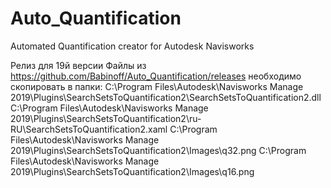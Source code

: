 # Auto_Quantification
Automated Quantification creator for Autodesk Navisworks

Релиз для 19й версии
Файлы  из https://github.com/Babinoff/Auto_Quantification/releases необходимо скопировать в папки:
C:\Program Files\Autodesk\Navisworks Manage 2019\Plugins\SearchSetsToQuantification2\SearchSetsToQuantification2.dll
C:\Program Files\Autodesk\Navisworks Manage 2019\Plugins\SearchSetsToQuantification2\ru-RU\SearchSetsToQuantification2.xaml
C:\Program Files\Autodesk\Navisworks Manage 2019\Plugins\SearchSetsToQuantification2\Images\q32.png
C:\Program Files\Autodesk\Navisworks Manage 2019\Plugins\SearchSetsToQuantification2\Images\q16.png
